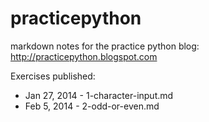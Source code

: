 practicepython
==============

markdown notes for the practice python blog: http://practicepython.blogspot.com

Exercises published: 
* Jan 27, 2014 - 1-character-input.md
* Feb 5, 2014 - 2-odd-or-even.md